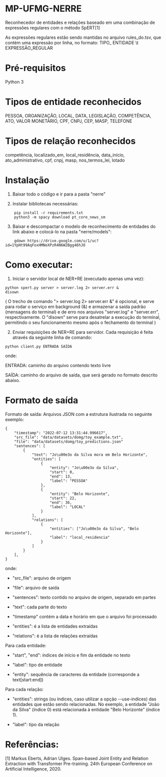 # MP-UFMG-NERRE

Reconhecedor de entidades e relações baseado em uma combinação de expressões regulares com o método SpERT[1]

As expressões regulares estão sendo mantidas no arquivo rules_do.tsv, que contém uma expressão por linha, no formato: TIPO_ ENTIDADE \t EXPRESSÃO_REGULAR

# Pré-requisitos

Python 3

# Tipos de entidade reconhecidos
PESSOA, ORGANIZAÇÃO, LOCAL, DATA, LEGISLAÇÃO, COMPETÊNCIA,
ATO, VALOR MONETÁRIO, CPF, CNPJ, CEP, MASP, TELEFONE

# Tipos de relação reconhecidos
competência, localizado_em, local_residência, data_início,
ato_administrativo, cpf, cnpj, masp, nos_termos_lei, lotado

# Instalação

1) Baixar todo o código e ir para a pasta "nerre"

2) Instalar bibliotecas necessárias:
```
    pip install -r requirements.txt
    python3 -m spacy download pt_core_news_sm
```

3) Baixar e descompactar o modelo de reconhecimento de entidades do link abaixo e colocá-lo na pasta "nerre/models":
```
    gdown https://drive.google.com/u/1/uc?id=1YpHt99AqFoxHMNoXPzR4N6W2Bgg46hJO
```  

# Como executar:

1) Iniciar o servidor local de NER+RE (executado apenas uma vez):
``` 
python spert.py server > server.log 2> server.err &
disown
```

( O trecho de comando "> server.log 2> server.err &" é opcional, e serve para rodar o serviço em background (&) e armazenar a saída padrão (mensagens do terminal) e de erro nos arquivos "server.log" e "server.err", respectivamente. O "disown" serve para desatrelar a execução do terminal, permitindo o seu funcionamento mesmo após o fechamento do terminal )

2) Enviar requisições de NER+RE para servidor. Cada requisição é feita através da seguinte linha de comando:
```
python client.py ENTRADA SAÍDA
```

onde:

ENTRADA: caminho do arquivo contendo texto livre

SAÍDA: caminho do arquivo de saída, que será gerado no formato descrito abaixo.

# Formato de saída

Formato de saída: Arquivos JSON com a estrutura ilustrada no seguinte exemplo:
```
{
    "timestamp": "2022-07-12 13:31:44.996617",
    "src_file": "data/datasets/domg/toy_example.txt",
    "file": "data/datasets/domg/toy_predictions.json"
    "sentences": [
        {
            "text": "Jo\u00e3o da Silva mora em Belo Horizonte",
            "entities": [
                {
                    "entity": "Jo\u00e3o da Silva",
                    "start": 0,
                    "end": 13,
                    "label": "PESSOA"
                },
                {
                    "entity": "Belo Horizonte",
                    "start": 22,
                    "end": 36,
                    "label": "LOCAL"
                }
            ],
            "relations": [
                {
                    "entities": ["Jo\u00e3o da Silva", "Belo Horizonte"],
                    "label": "local_residencia"
                }
            ]
        }
    ],
}
```
onde:

- "src_file": arquivo de origem

- "file": arquivo de saida

- "sentences": texto contido no arquivo de origem, separado em partes

- "text": cada parte do texto

- "timestamp" contém a data e horário em que o arquivo foi processado

- "entities": é a lista de entidades extraídas

- "relations": é a lista de relações extraídas

Para cada entidade:

- "start", "end": índices de início e fim da entidade no texto

- "label": tipo de entidade

- "entity": sequência de caracteres da entidade (corresponde a text[start:end])


Para cada relação:

- "entities": strings (ou índices, caso utilizar a opção --use-indices) das entidades que estão sendo relacionadas. No exemplo, a
 entidade "João da Silva" (índice 0) está relacionada à entidade "Belo Horizonte" (índice 1). 
 
- "label": tipo da relação


# Referências:

[1] Markus Eberts, Adrian Ulges. Span-based Joint Entity and Relation Extraction with Transformer Pre-training.
       24th European Conference on Artificial Intelligence, 2020.
